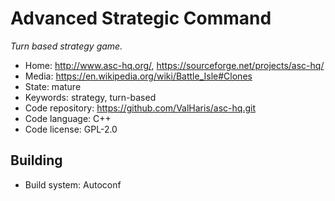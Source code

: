 # Advanced Strategic Command

_Turn based strategy game._

- Home: http://www.asc-hq.org/, https://sourceforge.net/projects/asc-hq/
- Media: https://en.wikipedia.org/wiki/Battle_Isle#Clones
- State: mature
- Keywords: strategy, turn-based
- Code repository: https://github.com/ValHaris/asc-hq.git
- Code language: C++
- Code license: GPL-2.0

## Building

- Build system: Autoconf

